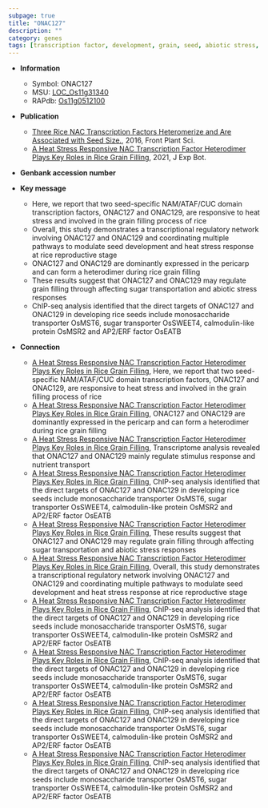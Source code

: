 ```yaml
---
subpage: true
title: "ONAC127"
description: ""
category: genes
tags: [transcription factor, development, grain, seed, abiotic stress, stress, reproductive, transporter, biotic stress, sugar, grain filling, transcriptional regulator, seed development, pericarp, stress response, heat stress, Heat Stress, Heat Stress Response]
---
```


* **Information**  
    + Symbol: ONAC127  
    + MSU: [LOC_Os11g31340](http://rice.plantbiology.msu.edu/cgi-bin/ORF_infopage.cgi?orf=LOC_Os11g31340)  
    + RAPdb: [Os11g0512100](http://rapdb.dna.affrc.go.jp/viewer/gbrowse_details/irgsp1?name=Os11g0512100)  

* **Publication**  
    + [Three Rice NAC Transcription Factors Heteromerize and Are Associated with Seed Size.](http://www.ncbi.nlm.nih.gov/pubmed?term=Three+Rice+NAC+Transcription+Factors+Heteromerize+and+Are+Associated+with+Seed+Size.%5BTitle%5D), 2016, Front Plant Sci.
    + [A Heat Stress Responsive NAC Transcription Factor Heterodimer Plays Key Roles in Rice Grain Filling](http://www.ncbi.nlm.nih.gov/pubmed?term=A+Heat+Stress+Responsive+NAC+Transcription+Factor+Heterodimer+Plays+Key+Roles+in+Rice+Grain+Filling%5BTitle%5D), 2021, J Exp Bot.

* **Genbank accession number**  

* **Key message**  
    + Here, we report that two seed-specific NAM/ATAF/CUC domain transcription factors, ONAC127 and ONAC129, are responsive to heat stress and involved in the grain filling process of rice
    + Overall, this study demonstrates a transcriptional regulatory network involving ONAC127 and ONAC129 and coordinating multiple pathways to modulate seed development and heat stress response at rice reproductive stage
    + ONAC127 and ONAC129 are dominantly expressed in the pericarp and can form a heterodimer during rice grain filling
    + These results suggest that ONAC127 and ONAC129 may regulate grain filling through affecting sugar transportation and abiotic stress responses
    + ChIP-seq analysis identified that the direct targets of ONAC127 and ONAC129 in developing rice seeds include monosaccharide transporter OsMST6, sugar transporter OsSWEET4, calmodulin-like protein OsMSR2 and AP2/ERF factor OsEATB

* **Connection**  
    + [A Heat Stress Responsive NAC Transcription Factor Heterodimer Plays Key Roles in Rice Grain Filling](http://www.ncbi.nlm.nih.gov/pubmed?term=A+Heat+Stress+Responsive+NAC+Transcription+Factor+Heterodimer+Plays+Key+Roles+in+Rice+Grain+Filling%5BTitle%5D),  Here, we report that two seed-specific NAM/ATAF/CUC domain transcription factors, ONAC127 and ONAC129, are responsive to heat stress and involved in the grain filling process of rice
    + [A Heat Stress Responsive NAC Transcription Factor Heterodimer Plays Key Roles in Rice Grain Filling](http://www.ncbi.nlm.nih.gov/pubmed?term=A+Heat+Stress+Responsive+NAC+Transcription+Factor+Heterodimer+Plays+Key+Roles+in+Rice+Grain+Filling%5BTitle%5D),  ONAC127 and ONAC129 are dominantly expressed in the pericarp and can form a heterodimer during rice grain filling
    + [A Heat Stress Responsive NAC Transcription Factor Heterodimer Plays Key Roles in Rice Grain Filling](http://www.ncbi.nlm.nih.gov/pubmed?term=A+Heat+Stress+Responsive+NAC+Transcription+Factor+Heterodimer+Plays+Key+Roles+in+Rice+Grain+Filling%5BTitle%5D),  Transcriptome analysis revealed that ONAC127 and ONAC129 mainly regulate stimulus response and nutrient transport
    + [A Heat Stress Responsive NAC Transcription Factor Heterodimer Plays Key Roles in Rice Grain Filling](http://www.ncbi.nlm.nih.gov/pubmed?term=A+Heat+Stress+Responsive+NAC+Transcription+Factor+Heterodimer+Plays+Key+Roles+in+Rice+Grain+Filling%5BTitle%5D),  ChIP-seq analysis identified that the direct targets of ONAC127 and ONAC129 in developing rice seeds include monosaccharide transporter OsMST6, sugar transporter OsSWEET4, calmodulin-like protein OsMSR2 and AP2/ERF factor OsEATB
    + [A Heat Stress Responsive NAC Transcription Factor Heterodimer Plays Key Roles in Rice Grain Filling](http://www.ncbi.nlm.nih.gov/pubmed?term=A+Heat+Stress+Responsive+NAC+Transcription+Factor+Heterodimer+Plays+Key+Roles+in+Rice+Grain+Filling%5BTitle%5D),  These results suggest that ONAC127 and ONAC129 may regulate grain filling through affecting sugar transportation and abiotic stress responses
    + [A Heat Stress Responsive NAC Transcription Factor Heterodimer Plays Key Roles in Rice Grain Filling](http://www.ncbi.nlm.nih.gov/pubmed?term=A+Heat+Stress+Responsive+NAC+Transcription+Factor+Heterodimer+Plays+Key+Roles+in+Rice+Grain+Filling%5BTitle%5D),  Overall, this study demonstrates a transcriptional regulatory network involving ONAC127 and ONAC129 and coordinating multiple pathways to modulate seed development and heat stress response at rice reproductive stage
    + [A Heat Stress Responsive NAC Transcription Factor Heterodimer Plays Key Roles in Rice Grain Filling](http://www.ncbi.nlm.nih.gov/pubmed?term=A+Heat+Stress+Responsive+NAC+Transcription+Factor+Heterodimer+Plays+Key+Roles+in+Rice+Grain+Filling%5BTitle%5D),  ChIP-seq analysis identified that the direct targets of ONAC127 and ONAC129 in developing rice seeds include monosaccharide transporter OsMST6, sugar transporter OsSWEET4, calmodulin-like protein OsMSR2 and AP2/ERF factor OsEATB
    + [A Heat Stress Responsive NAC Transcription Factor Heterodimer Plays Key Roles in Rice Grain Filling](http://www.ncbi.nlm.nih.gov/pubmed?term=A+Heat+Stress+Responsive+NAC+Transcription+Factor+Heterodimer+Plays+Key+Roles+in+Rice+Grain+Filling%5BTitle%5D),  ChIP-seq analysis identified that the direct targets of ONAC127 and ONAC129 in developing rice seeds include monosaccharide transporter OsMST6, sugar transporter OsSWEET4, calmodulin-like protein OsMSR2 and AP2/ERF factor OsEATB
    + [A Heat Stress Responsive NAC Transcription Factor Heterodimer Plays Key Roles in Rice Grain Filling](http://www.ncbi.nlm.nih.gov/pubmed?term=A+Heat+Stress+Responsive+NAC+Transcription+Factor+Heterodimer+Plays+Key+Roles+in+Rice+Grain+Filling%5BTitle%5D),  ChIP-seq analysis identified that the direct targets of ONAC127 and ONAC129 in developing rice seeds include monosaccharide transporter OsMST6, sugar transporter OsSWEET4, calmodulin-like protein OsMSR2 and AP2/ERF factor OsEATB
    + [A Heat Stress Responsive NAC Transcription Factor Heterodimer Plays Key Roles in Rice Grain Filling](http://www.ncbi.nlm.nih.gov/pubmed?term=A+Heat+Stress+Responsive+NAC+Transcription+Factor+Heterodimer+Plays+Key+Roles+in+Rice+Grain+Filling%5BTitle%5D),  ChIP-seq analysis identified that the direct targets of ONAC127 and ONAC129 in developing rice seeds include monosaccharide transporter OsMST6, sugar transporter OsSWEET4, calmodulin-like protein OsMSR2 and AP2/ERF factor OsEATB



